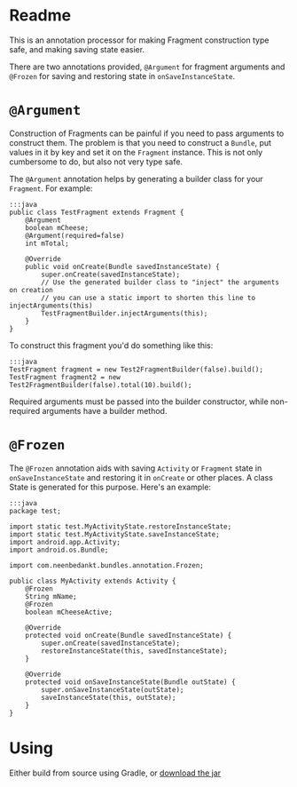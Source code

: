 # Readme

This is an annotation processor for making Fragment construction type safe, and making saving state easier.

There are two annotations provided, `@Argument` for fragment arguments and `@Frozen` for saving and restoring state in `onSaveInstanceState`.

# `@Argument`
Construction of Fragments can be painful if you need to pass arguments to construct them. The problem is that you need to construct a `Bundle`,
put values in it by key and set it on the `Fragment` instance. This is not only cumbersome to do, but also not very type safe.

The `@Argument` annotation helps by generating a builder class for your `Fragment`. For example:

    :::java
    public class TestFragment extends Fragment {
        @Argument
        boolean mCheese;
        @Argument(required=false)
        int mTotal;
        
        @Override
        public void onCreate(Bundle savedInstanceState) {
            super.onCreate(savedInstanceState);        
            // Use the generated builder class to "inject" the arguments on creation
            // you can use a static import to shorten this line to injectArguments(this)
            TestFragmentBuilder.injectArguments(this);
        }
    }
    
To construct this fragment you'd do something like this:

    :::java
    TestFragment fragment = new Test2FragmentBuilder(false).build();
    TestFragment fragment2 = new Test2FragmentBuilder(false).total(10).build();

Required arguments must be passed into the builder constructor, while non-required arguments have a builder method.

# `@Frozen`
The `@Frozen` annotation aids with saving `Activity` or `Fragment` state in `onSaveInstanceState` and restoring it in `onCreate` or other places.
A class <YourActivityName>State is generated for this purpose. Here's an example:

    :::java
    package test;

    import static test.MyActivityState.restoreInstanceState;
    import static test.MyActivityState.saveInstanceState;
    import android.app.Activity;
    import android.os.Bundle;

    import com.neenbedankt.bundles.annotation.Frozen;

    public class MyActivity extends Activity {
        @Frozen
        String mName;
        @Frozen
        boolean mCheeseActive;

        @Override
        protected void onCreate(Bundle savedInstanceState) {
            super.onCreate(savedInstanceState);
            restoreInstanceState(this, savedInstanceState);
        }

        @Override
        protected void onSaveInstanceState(Bundle outState) {
            super.onSaveInstanceState(outState);
            saveInstanceState(this, outState);
        }
    }
    
# Using
Either build from source using Gradle, or [download the jar][1]

[1]: https://bitbucket.org/hvisser/bundles/downloads